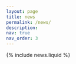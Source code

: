 ```yaml
---
layout: page
title: news
permalink: /news/
description: 
nav: true
nav_order: 3
---
```


{% include news.liquid %}
